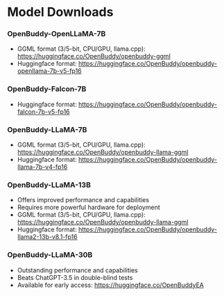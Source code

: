 # Model Downloads

### OpenBuddy-OpenLLaMA-7B

- GGML format (3/5-bit, CPU/GPU, llama.cpp): https://huggingface.co/OpenBuddy/openbuddy-ggml
- Huggingface format: https://huggingface.co/OpenBuddy/openbuddy-openllama-7b-v5-fp16

### OpenBuddy-Falcon-7B

- Huggingface format: https://huggingface.co/OpenBuddy/openbuddy-falcon-7b-v5-fp16

### OpenBuddy-LLaMA-7B

- GGML format (3/5-bit, CPU/GPU, llama.cpp): https://huggingface.co/OpenBuddy/openbuddy-llama-ggml
- Huggingface format: https://huggingface.co/OpenBuddy/openbuddy-llama-7b-v4-fp16

### OpenBuddy-LLaMA-13B

- Offers improved performance and capabilities
- Requires more powerful hardware for deployment
- GGML format (3/5-bit, CPU/GPU, llama.cpp): https://huggingface.co/OpenBuddy/openbuddy-llama-ggml
- Huggingface format: https://huggingface.co/OpenBuddy/openbuddy-llama2-13b-v8.1-fp16

### OpenBuddy-LLaMA-30B

- Outstanding performance and capabilities
- Beats ChatGPT-3.5 in double-blind tests
- Available for early access: https://huggingface.co/OpenBuddyEA